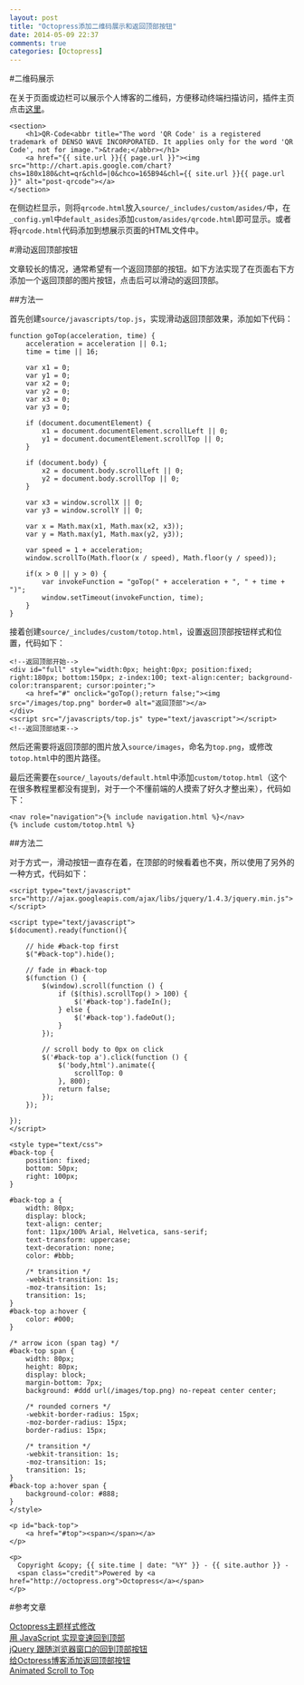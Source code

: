 ```yaml
---
layout: post
title: "Octopress添加二维码展示和返回顶部按钮"
date: 2014-05-09 22:37
comments: true
categories: [Octopress]
---
```

#二维码展示

在关于页面或边栏可以展示个人博客的二维码，方便移动终端扫描访问，插件主页点击[这里](https://github.com/sailor79/Octopress-dynamic-QR-Code-aside)。
```
<section>
	<h1>QR-Code<abbr title="The word 'QR Code' is a registered trademark of DENSO WAVE INCORPORATED. It applies only for the word 'QR Code', not for image.">&trade;</abbr></h1>
	<a href="{{ site.url }}{{ page.url }}"><img src="http://chart.apis.google.com/chart?chs=180x180&cht=qr&chld=|0&chco=165B94&chl={{ site.url }}{{ page.url }}" alt="post-qrcode"></a>
</section>
```
在侧边栏显示，则将`qrcode.html`放入`source/_includes/custom/asides/`中，在`_config.yml`中`default_asides`添加`custom/asides/qrcode.html`即可显示。或者将`qrcode.html`代码添加到想展示页面的HTML文件中。

<!--more-->

#滑动返回顶部按钮

文章较长的情况，通常希望有一个返回顶部的按钮。如下方法实现了在页面右下方添加一个返回顶部的图片按钮，点击后可以滑动的返回顶部。

##方法一

首先创建`source/javascripts/top.js`，实现滑动返回顶部效果，添加如下代码：
```
function goTop(acceleration, time) {
	acceleration = acceleration || 0.1;
	time = time || 16;

	var x1 = 0;
	var y1 = 0;
	var x2 = 0;
	var y2 = 0;
	var x3 = 0;
	var y3 = 0;

	if (document.documentElement) {
		x1 = document.documentElement.scrollLeft || 0;
		y1 = document.documentElement.scrollTop || 0;
	}

	if (document.body) {
		x2 = document.body.scrollLeft || 0;
		y2 = document.body.scrollTop || 0;
	}

	var x3 = window.scrollX || 0;
	var y3 = window.scrollY || 0;

	var x = Math.max(x1, Math.max(x2, x3));
	var y = Math.max(y1, Math.max(y2, y3));

	var speed = 1 + acceleration;
	window.scrollTo(Math.floor(x / speed), Math.floor(y / speed));

	if(x > 0 || y > 0) {
		var invokeFunction = "goTop(" + acceleration + ", " + time + ")";
		window.setTimeout(invokeFunction, time);
	}
}
```

接着创建`source/_includes/custom/totop.html`，设置返回顶部按钮样式和位置，代码如下：
```
<!--返回顶部开始-->
<div id="full" style="width:0px; height:0px; position:fixed; right:180px; bottom:150px; z-index:100; text-align:center; background-color:transparent; cursor:pointer;">
	<a href="#" onclick="goTop();return false;"><img src="/images/top.png" border=0 alt="返回顶部"></a>
</div>
<script src="/javascripts/top.js" type="text/javascript"></script>
<!--返回顶部结束-->
```

然后还需要将返回顶部的图片放入`source/images`，命名为`top.png`，或修改`totop.html`中的图片路径。

最后还需要在`source/_layouts/default.html`中添加`custom/totop.html`（这个在很多教程里都没有提到，对于一个不懂前端的人摸索了好久才整出来），代码如下：
```
<nav role="navigation">{% include navigation.html %}</nav>
{% include custom/totop.html %}
```

##方法二

对于方式一，滑动按钮一直存在着，在顶部的时候看着也不爽，所以使用了另外的一种方式，代码如下：

```
<script type="text/javascript" src="http://ajax.googleapis.com/ajax/libs/jquery/1.4.3/jquery.min.js"></script>

<script type="text/javascript">
$(document).ready(function(){

	// hide #back-top first
	$("#back-top").hide();
	
	// fade in #back-top
	$(function () {
		$(window).scroll(function () {
			if ($(this).scrollTop() > 100) {
				$('#back-top').fadeIn();
			} else {
				$('#back-top').fadeOut();
			}
		});

		// scroll body to 0px on click
		$('#back-top a').click(function () {
			$('body,html').animate({
				scrollTop: 0
			}, 800);
			return false;
		});
	});

});
</script>

<style type="text/css">
#back-top {
	position: fixed;
	bottom: 50px;
	right: 100px;
}

#back-top a {
	width: 80px;
	display: block;
	text-align: center;
	font: 11px/100% Arial, Helvetica, sans-serif;
	text-transform: uppercase;
	text-decoration: none;
	color: #bbb;

	/* transition */
	-webkit-transition: 1s;
	-moz-transition: 1s;
	transition: 1s;
}
#back-top a:hover {
	color: #000;
}

/* arrow icon (span tag) */
#back-top span {
	width: 80px;
	height: 80px;
	display: block;
	margin-bottom: 7px;
	background: #ddd url(/images/top.png) no-repeat center center;

	/* rounded corners */
	-webkit-border-radius: 15px;
	-moz-border-radius: 15px;
	border-radius: 15px;

	/* transition */
	-webkit-transition: 1s;
	-moz-transition: 1s;
	transition: 1s;
}
#back-top a:hover span {
	background-color: #888;
}
</style>

<p id="back-top">
	<a href="#top"><span></span></a>
</p>

<p>
  Copyright &copy; {{ site.time | date: "%Y" }} - {{ site.author }} -
  <span class="credit">Powered by <a href="http://octopress.org">Octopress</a></span>
</p>
```


#参考文章

[Octopress主题样式修改](http://blog.csdn.net/lcliliil/article/details/13727007)  
[用 JavaScript 实现变速回到顶部](http://www.neoease.com/javascript-go-top/)  
[jQuery 跟随浏览器窗口的回到顶部按钮](http://www.neoease.com/fixed-go-top-button-to-browser-window-with-jquery/)  
[给Octpress博客添加返回顶部按钮](http://ibillxia.github.io/blog/2013/06/30/add-a-back-to-top-button-on-ur-octpress-blog/)  
[Animated Scroll to Top](http://webdesignerwall.com/tutorials/animated-scroll-to-top)  